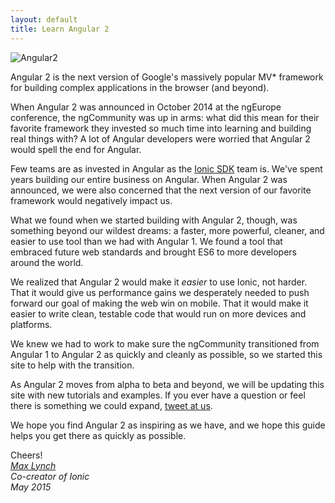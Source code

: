 ```yaml
---
layout: default
title: Learn Angular 2
---
```


![Angular2](https://angular.io/resources/images/logos/standard/shield-large.png)

Angular 2 is the next version of Google's massively popular MV* framework for building complex
applications in the browser (and beyond).

When Angular 2 was announced in October 2014 at the ngEurope conference, the ngCommunity was up in arms: what did this mean for their favorite
framework they invested so much time into learning and building real things with? A lot of Angular developers
were worried that Angular 2 would spell the end for Angular.

Few teams are as invested in Angular as the [Ionic SDK](http://ionicframework.com/) team is. We've spent
years building our entire business on Angular. When Angular 2 was announced, we were also concerned that the next version of our favorite framework would negatively impact us.

What we found when we started building with Angular 2, though, was something beyond our wildest dreams: a faster, more powerful, cleaner, and easier to use tool than we had with Angular 1. We found a tool that embraced future web standards and brought ES6 to more developers around the world.

We realized that Angular 2 would make it *easier* to use Ionic, not harder. That it would give us performance gains
we desperately needed to push forward our goal of making the web win on mobile. That it would make it easier to write clean, testable code that would run on more devices and platforms.

We knew we had to work to make sure the ngCommunity transitioned from Angular 1 to Angular 2 as quickly and cleanly as possible, so we started this site to help with the transition.

As Angular 2 moves from alpha to beta and beyond, we will be updating this site with new tutorials and examples. If you ever have a question or feel there is something we could expand, [tweet at us](http://twitter.com/ionicframework).

We hope you find Angular 2 as inspiring as we have, and we hope this guide helps you get there as quickly as possible.

Cheers!<br>
*[Max Lynch](http://twitter.com/maxlynch)*<br>
*Co-creator of Ionic*<br>
*May 2015*
